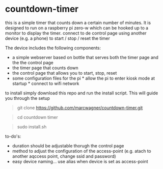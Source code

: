 # countdown-timer

this is a simple timer that counts down a certain number of minutes. It is designed to run on a raspberry pi zero-w which can be hooked up to a monitor to display the timer. connect to de control page using another device (e.g. a phone) to start / stop / reset the timer

The device includes the following components:

* a simple webserver based on bottle that serves both the timer page and the the control page
* the timer page that counts down 
* the control page that allows you to start, stop, reset
* some configuration files for the pi
        * allow the pi to enter kiosk mode at startup
        * connect to wifi network

to install simply download this repo and run the install script. This will guide you through the setup  

> git clone https://github.com/marcwagner/countdown-timer.git

> cd countdown timer

> sudo install.sh


to-do's:
* duration should be adjustable thorugh the control page
* method to adjust the configuration of the access-point (e.g. atach to another aqccess point, change ssid and password)
* easy device naming... use alias when device is set as access-point
